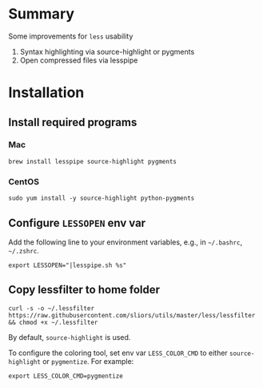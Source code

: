 # Summary

Some improvements for `less` usability
1. Syntax highlighting via source-highlight or pygments
1. Open compressed files via lesspipe

# Installation

## Install required programs

### Mac

```shell
brew install lesspipe source-highlight pygments
```

### CentOS

```shell
sudo yum install -y source-highlight python-pygments
```

## Configure `LESSOPEN` env var

Add the following line to your environment variables, e.g., in `~/.bashrc`, `~/.zshrc`.

```shell
export LESSOPEN="|lesspipe.sh %s"
```

## Copy lessfilter to home folder

```shell
curl -s -o ~/.lessfilter https://raw.githubusercontent.com/sliors/utils/master/less/lessfilter && chmod +x ~/.lessfilter
```

By default, `source-highlight` is used.

To configure the coloring tool, set env var `LESS_COLOR_CMD` to either `source-highlight` or `pygmentize`. For example:

```shell
export LESS_COLOR_CMD=pygmentize
```
